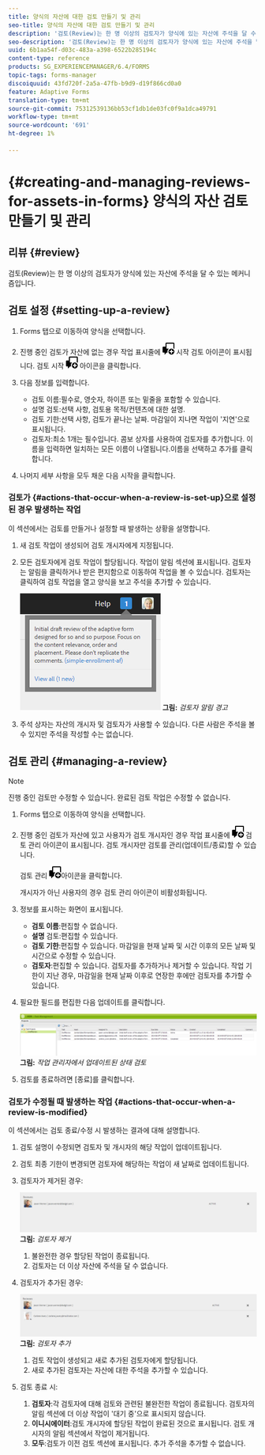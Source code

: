 ```yaml
---
title: 양식의 자산에 대한 검토 만들기 및 관리
seo-title: 양식의 자산에 대한 검토 만들기 및 관리
description: '검토(Review)는 한 명 이상의 검토자가 양식에 있는 자산에 주석을 달 수 있는 메커니즘입니다. '
seo-description: '검토(Review)는 한 명 이상의 검토자가 양식에 있는 자산에 주석을 달 수 있는 메커니즘입니다. '
uuid: 6b1aa54f-d03c-483a-a398-6522b285194c
content-type: reference
products: SG_EXPERIENCEMANAGER/6.4/FORMS
topic-tags: forms-manager
discoiquuid: 43fd720f-2a5a-47fb-b9d9-d19f866cd0a0
feature: Adaptive Forms
translation-type: tm+mt
source-git-commit: 75312539136bb53cf1db1de03fc0f9a1dca49791
workflow-type: tm+mt
source-wordcount: '691'
ht-degree: 1%

---
```



# {#creating-and-managing-reviews-for-assets-in-forms} 양식의 자산 검토 만들기 및 관리

## 리뷰 {#review}

검토(Review)는 한 명 이상의 검토자가 양식에 있는 자산에 주석을 달 수 있는 메커니즘입니다.

## 검토 설정 {#setting-up-a-review}

1. Forms 탭으로 이동하여 양식을 선택합니다.
1. 진행 중인 검토가 자산에 없는 경우 작업 표시줄에 ![aem6forms_review_chat_comment](assets/aem6forms_review_chat_comment.png) 시작 검토 아이콘이 표시됩니다. 검토 시작 ![aem6forms_review_chat_comment](assets/aem6forms_review_chat_comment.png) 아이콘을 클릭합니다.
1. 다음 정보를 입력합니다.

   * 검토 이름:필수로, 영숫자, 하이픈 또는 밑줄을 포함할 수 있습니다.
   * 설명 검토:선택 사항, 검토용 목적/컨텐츠에 대한 설명.
   * 검토 기한:선택 사항, 검토가 끝나는 날짜. 마감일이 지나면 작업이 &#39;지연&#39;으로 표시됩니다.
   * 검토자:최소 1개는 필수입니다. 콤보 상자를 사용하여 검토자를 추가합니다. 이름을 입력하면 일치하는 모든 이름이 나열됩니다.이름을 선택하고 추가를 클릭합니다.

1. 나머지 세부 사항을 모두 채운 다음 시작을 클릭합니다.

### 검토가 {#actions-that-occur-when-a-review-is-set-up}으로 설정된 경우 발생하는 작업

이 섹션에서는 검토를 만들거나 설정할 때 발생하는 상황을 설명합니다.

1. 새 검토 작업이 생성되어 검토 개시자에게 지정됩니다.
1. 모든 검토자에게 검토 작업이 할당됩니다. 작업이 알림 섹션에 표시됩니다. 검토자는 알림을 클릭하거나 받은 편지함으로 이동하여 작업을 볼 수 있습니다. 검토자는 클릭하여 검토 작업을 열고 양식을 보고 주석을 추가할 수 있습니다.

   ![검토자 알림 경고](assets/noti.png)
   **그림:** *검토자 알림 경고*

1. 주석 상자는 자산의 개시자 및 검토자가 사용할 수 있습니다. 다른 사람은 주석을 볼 수 있지만 주석을 작성할 수는 없습니다.

## 검토 관리 {#managing-a-review}

>[!NOTE]
>
>진행 중인 검토만 수정할 수 있습니다. 완료된 검토 작업은 수정할 수 없습니다.

1. Forms 탭으로 이동하여 양식을 선택합니다.

1. 진행 중인 검토가 자산에 있고 사용자가 검토 개시자인 경우 작업 표시줄에 ![aem6forms_review_chat_comment](assets/aem6forms_review_chat_comment.png) 검토 관리 아이콘이 표시됩니다. 검토 개시자만 검토를 관리(업데이트/종료)할 수 있습니다.

   검토 관리 ![aem6forms_review_chat_comment](assets/aem6forms_review_chat_comment.png)아이콘을 클릭합니다.

   개시자가 아닌 사용자의 경우 검토 관리 아이콘이 비활성화됩니다.

1. 정보를 표시하는 화면이 표시됩니다.

   * **검토 이름**:편집할 수 없습니다.
   * **설명** 검토:편집할 수 있습니다.
   * **검토 기한**:편집할 수 있습니다. 마감일을 현재 날짜 및 시간 이후의 모든 날짜 및 시간으로 수정할 수 있습니다.
   * **검토자**:편집할 수 있습니다. 검토자를 추가하거나 제거할 수 있습니다. 작업 기한이 지난 경우, 마감일을 현재 날짜 이후로 연장한 후에만 검토자를 추가할 수 있습니다.

1. 필요한 필드를 편집한 다음 업데이트를 클릭합니다.

   ![작업 관리자에서 업데이트된 상태 검토](assets/tskmgr.png)
   **그림:** *작업 관리자에서 업데이트된 상태 검토*

1. 검토를 종료하려면 [종료]를 클릭합니다.

### 검토가 수정될 때 발생하는 작업 {#actions-that-occur-when-a-review-is-modified}

이 섹션에서는 검토 종료/수정 시 발생하는 결과에 대해 설명합니다.

1. 검토 설명이 수정되면 검토자 및 개시자의 해당 작업이 업데이트됩니다.
1. 검토 최종 기한이 변경되면 검토자에 해당하는 작업이 새 날짜로 업데이트됩니다.

1. 검토자가 제거된 경우:

   ![검토자 제거](assets/removeduser.png)
   **그림:** *검토자 제거*

   1. 불완전한 경우 할당된 작업이 종료됩니다.
   1. 검토자는 더 이상 자산에 주석을 달 수 없습니다.

1. 검토자가 추가된 경우:

   ![검토자 추가](assets/addedreviewer.png)
   **그림:** *검토자 추가*

   1. 검토 작업이 생성되고 새로 추가된 검토자에게 할당됩니다.
   1. 새로 추가된 검토자는 자산에 대한 주석을 추가할 수 있습니다.

1. 검토 종료 시:

   1. **검토자**:각 검토자에 대해 검토와 관련된 불완전한 작업이 종료됩니다. 검토자의 알림 섹션에 더 이상 작업이 &#39;대기 중&#39;으로 표시되지 않습니다.
   1. **이니시에이터**:검토 개시자에 할당된 작업이 완료된 것으로 표시됩니다. 검토 개시자의 알림 섹션에서 작업이 제거됩니다.
   1. **모두**:검토가 이전 검토 섹션에 표시됩니다. 추가 주석을 추가할 수 없습니다.

